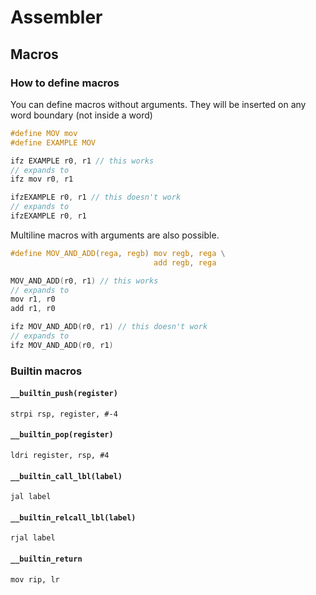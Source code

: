 # Assembler

## Macros

### How to define macros

You can define macros without arguments. They will be inserted on any word boundary (not inside a word)

```c
#define MOV mov
#define EXAMPLE MOV

ifz EXAMPLE r0, r1 // this works
// expands to
ifz mov r0, r1

ifzEXAMPLE r0, r1 // this doesn't work
// expands to
ifzEXAMPLE r0, r1
```

Multiline macros with arguments are also possible.

```c
#define MOV_AND_ADD(rega, regb) mov regb, rega \
                                add regb, rega

MOV_AND_ADD(r0, r1) // this works
// expands to
mov r1, r0
add r1, r0

ifz MOV_AND_ADD(r0, r1) // this doesn't work
// expands to
ifz MOV_AND_ADD(r0, r1)
```

### Builtin macros

#### `__builtin_push(register)`

`strpi rsp, register, #-4`

#### `__builtin_pop(register)`

`ldri register, rsp, #4`

#### `__builtin_call_lbl(label)`

`jal label`

#### `__builtin_relcall_lbl(label)`

`rjal label`

#### `__builtin_return`

`mov rip, lr`
